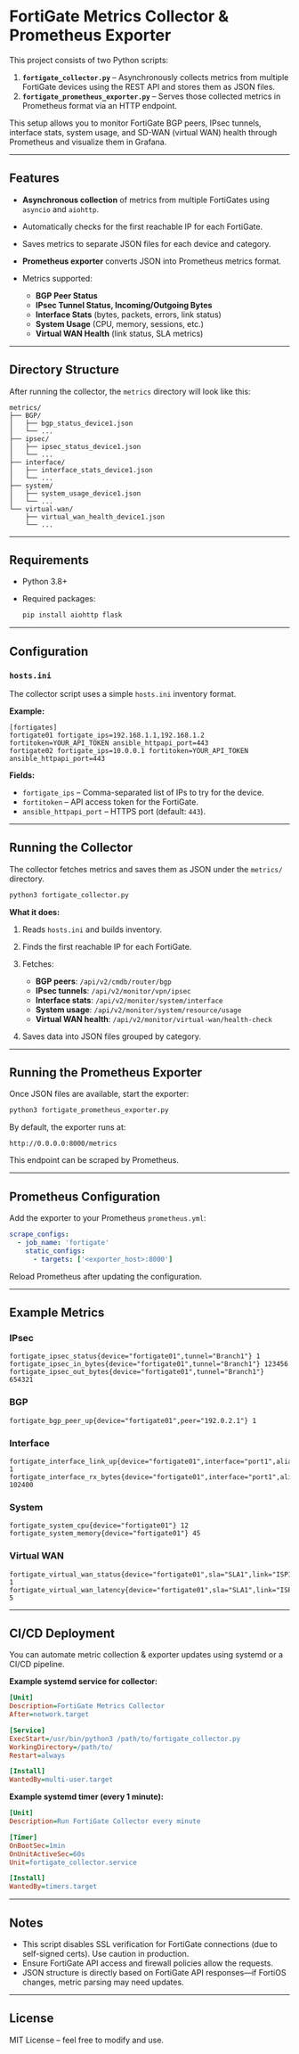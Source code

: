 # FortiGate Metrics Collector & Prometheus Exporter

This project consists of two Python scripts:

1. **`fortigate_collector.py`** – Asynchronously collects metrics from multiple FortiGate devices using the REST API and stores them as JSON files.
2. **`fortigate_prometheus_exporter.py`** – Serves those collected metrics in Prometheus format via an HTTP endpoint.

This setup allows you to monitor FortiGate BGP peers, IPsec tunnels, interface stats, system usage, and SD-WAN (virtual WAN) health through Prometheus and visualize them in Grafana.

---

## Features

* **Asynchronous collection** of metrics from multiple FortiGates using `asyncio` and `aiohttp`.
* Automatically checks for the first reachable IP for each FortiGate.
* Saves metrics to separate JSON files for each device and category.
* **Prometheus exporter** converts JSON into Prometheus metrics format.
* Metrics supported:

  * **BGP Peer Status**
  * **IPsec Tunnel Status, Incoming/Outgoing Bytes**
  * **Interface Stats** (bytes, packets, errors, link status)
  * **System Usage** (CPU, memory, sessions, etc.)
  * **Virtual WAN Health** (link status, SLA metrics)

---

## Directory Structure

After running the collector, the `metrics` directory will look like this:

```
metrics/
├── BGP/
│   ├── bgp_status_device1.json
│   └── ...
├── ipsec/
│   ├── ipsec_status_device1.json
│   └── ...
├── interface/
│   ├── interface_stats_device1.json
│   └── ...
├── system/
│   ├── system_usage_device1.json
│   └── ...
└── virtual-wan/
    ├── virtual_wan_health_device1.json
    └── ...
```

---

## Requirements

* Python 3.8+
* Required packages:

  ```bash
  pip install aiohttp flask
  ```

---

## Configuration

### `hosts.ini`

The collector script uses a simple `hosts.ini` inventory format.

**Example:**

```
[fortigates]
fortigate01 fortigate_ips=192.168.1.1,192.168.1.2 fortitoken=YOUR_API_TOKEN ansible_httpapi_port=443
fortigate02 fortigate_ips=10.0.0.1 fortitoken=YOUR_API_TOKEN ansible_httpapi_port=443
```

**Fields:**

* `fortigate_ips` – Comma-separated list of IPs to try for the device.
* `fortitoken` – API access token for the FortiGate.
* `ansible_httpapi_port` – HTTPS port (default: `443`).

---

## Running the Collector

The collector fetches metrics and saves them as JSON under the `metrics/` directory.

```bash
python3 fortigate_collector.py
```

**What it does:**

1. Reads `hosts.ini` and builds inventory.
2. Finds the first reachable IP for each FortiGate.
3. Fetches:

   * **BGP peers**: `/api/v2/cmdb/router/bgp`
   * **IPsec tunnels**: `/api/v2/monitor/vpn/ipsec`
   * **Interface stats**: `/api/v2/monitor/system/interface`
   * **System usage**: `/api/v2/monitor/system/resource/usage`
   * **Virtual WAN health**: `/api/v2/monitor/virtual-wan/health-check`
4. Saves data into JSON files grouped by category.

---

## Running the Prometheus Exporter

Once JSON files are available, start the exporter:

```bash
python3 fortigate_prometheus_exporter.py
```

By default, the exporter runs at:

```
http://0.0.0.0:8000/metrics
```

This endpoint can be scraped by Prometheus.

---

## Prometheus Configuration

Add the exporter to your Prometheus `prometheus.yml`:

```yaml
scrape_configs:
  - job_name: 'fortigate'
    static_configs:
      - targets: ['<exporter_host>:8000']
```

Reload Prometheus after updating the configuration.

---

## Example Metrics

### IPsec

```
fortigate_ipsec_status{device="fortigate01",tunnel="Branch1"} 1
fortigate_ipsec_in_bytes{device="fortigate01",tunnel="Branch1"} 123456
fortigate_ipsec_out_bytes{device="fortigate01",tunnel="Branch1"} 654321
```

### BGP

```
fortigate_bgp_peer_up{device="fortigate01",peer="192.0.2.1"} 1
```

### Interface

```
fortigate_interface_link_up{device="fortigate01",interface="port1",alias="WAN1",mac="00:11:22:33:44:55",ip="192.168.1.1/24"} 1
fortigate_interface_rx_bytes{device="fortigate01",interface="port1",alias="WAN1",mac="00:11:22:33:44:55",ip="192.168.1.1/24"} 102400
```

### System

```
fortigate_system_cpu{device="fortigate01"} 12
fortigate_system_memory{device="fortigate01"} 45
```

### Virtual WAN

```
fortigate_virtual_wan_status{device="fortigate01",sla="SLA1",link="ISP1"} 1
fortigate_virtual_wan_latency{device="fortigate01",sla="SLA1",link="ISP1"} 5
```

---

## CI/CD Deployment

You can automate metric collection & exporter updates using systemd or a CI/CD pipeline.

**Example systemd service for collector:**

```ini
[Unit]
Description=FortiGate Metrics Collector
After=network.target

[Service]
ExecStart=/usr/bin/python3 /path/to/fortigate_collector.py
WorkingDirectory=/path/to/
Restart=always

[Install]
WantedBy=multi-user.target
```

**Example systemd timer (every 1 minute):**

```ini
[Unit]
Description=Run FortiGate Collector every minute

[Timer]
OnBootSec=1min
OnUnitActiveSec=60s
Unit=fortigate_collector.service

[Install]
WantedBy=timers.target
```

---

## Notes

* This script disables SSL verification for FortiGate connections (due to self-signed certs). Use caution in production.
* Ensure FortiGate API access and firewall policies allow the requests.
* JSON structure is directly based on FortiGate API responses—if FortiOS changes, metric parsing may need updates.

---

## License

MIT License – feel free to modify and use.
